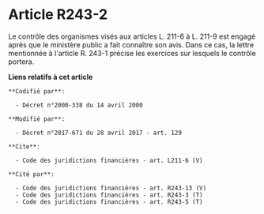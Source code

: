 # Article R243-2

Le contrôle des organismes visés aux articles L. 211-6 à L. 211-9 est engagé après que le ministère public a fait connaître
son avis. Dans ce cas, la lettre mentionnée à l'article R. 243-1 précise les exercices sur lesquels le contrôle portera.

**Liens relatifs à cet article**

	**Codifié par**:

	  - Décret n°2000-338 du 14 avril 2000

	**Modifié par**:

	  - Décret n°2017-671 du 28 avril 2017 - art. 129

	**Cite**:

	  - Code des juridictions financières - art. L211-6 (V)

	**Cité par**:

	  - Code des juridictions financières - art. R243-13 (V)
	  - Code des juridictions financières - art. R243-3 (T)
	  - Code des juridictions financières - art. R243-5 (T)
